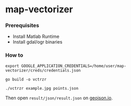 # map-vectorizer

### Prerequisites
- Install Matlab Runtime
- Install gdal/ogr binaries

### How to
```
export GOOGLE_APPLICATION_CREDENTIALS=/home/user/map-vectorizer/creds/credentials.json

go build -o vctrzr

./vctrzr example.jpg points.json
```
Then open `result/json/result.json` on [geojson.io](http://geojson.io).